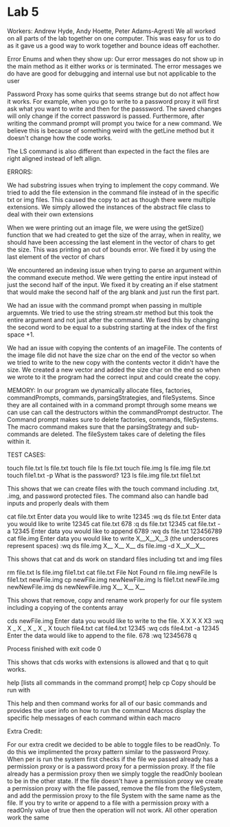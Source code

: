 # Lab 5
Workers: Andrew Hyde, Andy Hoette, Peter Adams-Agresti
We all worked on all parts of the lab together on one computer. This was easy for us to do 
as it gave us a good way to work together and bounce ideas off eachother. 

Error Enums and when they show up:
Our error messages do not show up in the main method as it either works or is terminated. The error messages we do have 
are good for debugging and internal use but not applicable to the user 

Password Proxy has some quirks that seems strange but do not affect how it works. For example, when you go to write
to a password proxy it will first ask what you want to write and then for the passsword. The saved changes will only
change if the correct password is passed. Furthermore, after writing the command prompt will prompt you twice for a
new command. We believe this is because of something weird with the getLine method but it doesn't change how the code
works.

The LS command is also different than expected in the fact the files are right aligned instead of left allign.

ERRORS:

We had substring issues when trying to implement the copy command. We tried to add the file extension
in the command file instead of in the specific txt or img files. This caused the copy to act as though
there were multiple extensions. We simply allowed the instances of the abstract file class to deal with 
their own extensions

When we were printing out an image file, we were using the getSize() function that we had created to get 
the size of the array, when in reality, we should have been accessing the last element in the vector of chars
to get the size. This was printing an out of bounds error. We fixed it by using the last element of the vector of chars

We encountered an indexing issue when trying to parse an argument within the command execute method. We were getting the entire input
instead of just the second half of the input. We fixed it by creating an if else statment that would make the second half of 
the arg blank and just run the first part. 

We had an issue with the command prompt when passing in multiple arguemnts. We tried to use the string stream.str method 
but this took the entire argument and not just after the command. We fixed this by changing the second word to be equal to a 
substring starting at the index of the first space +1. 

We had an issue with copying the contents of an imageFile. The contents of the image file did not have the size char on the
end of the vector so when we tried to write to the new copy with the contents vector it didn't have the size. 
We created a new vector and added the size char on the end so when we wrote to it the program had the correct input and could
create the copy. 

MEMORY:
In our program we dynamically allocate files, factories, commandPrompts, commands, parsingStrategies, and fileSystems.
Since they are all contained with in a command prompt through some means we can use can call the destructors within
the commandPrompt destructor. The Command prompt makes sure to delete factories, commands, fileSystems. The macro
command makes sure that the parsingStrategy and sub-commands are deleted. The fileSystem takes care of deleting the
files within it.

TEST CASES:

touch file.txt
ls
file.txt
touch file
ls
file.txt
touch file.img
ls
file.img     file.txt
touch file1.txt -p
What is the password?
123
ls
file.img     file.txt
file1.txt

This shows that we can create files with the touch command including .txt, .img, and password protected files.
The command also can handle bad inputs and properly deals with them

cat file.txt
Enter data you would like to write
12345
:wq
ds file.txt
Enter data you would like to write
12345
cat file.txt
678
:q
ds file.txt
12345
cat file.txt -a
12345
Enter data you would like to append
6789
:wq
ds file.txt
123456789
cat file.img
Enter data you would like to write
X__X__X__3 (the underscores represent spaces)
:wq
ds file.img
X__
X__
X__
ds file.img -d
X__X__X__

This shows that cat and ds work on standard files including txt and img files

rm file.txt
ls
file.img file1.txt
cat file.txt
File Not Found
rn file.img newFile
ls
file1.txt newFile.img
cp newFile.img newNewFile.img
ls
file1.txt newFile.img
newNewFile.img
ds newNewFile.img
X__
X__
X__

This shows that remove, copy and rename work properly for our file system including a copying of the contents array

cds newFile.img
Enter data you would like to write to the file.
X X X X X3
:wq
X _ X
_ X _
X _ X
touch file4.txt
cat file4.txt
12345
:wq
cds file4.txt -a
12345
Enter the data would like to append to the file.
678
:wq
12345678
q

Process finished with exit code 0

This shows that cds works with extensions is allowed and that q to quit works.

help
\[lists all commands in the command prompt\]
help cp
Copy should be run with <fileYouWantCopied> <newName>

This help and then command works for all of our basic commands and provides the user info on how to run the command
Macros display the specific help messages of each command within each macro

Extra Credit:

For our extra credit we decided to be able to toggle files to be readOnly. To do this we implimented the proxy pattern
similar to the password Proxy. When per <fileName> is run the system first checks if the file we passed already has
a permission proxy or is a password proxy for a permission proxy. If the file already has a permission proxy then we
simply toggle the readOnly boolean to be in the other state. If the file doesn't have a permission proxy we create
a permission proxy with the file passed, remove the file from the fileSystem, and add the permission proxy to the file
System with the same name as the file. If you try to write or append to a file with a permission proxy with a
readOnly value of true then the operation will not work. All other operation work the same


